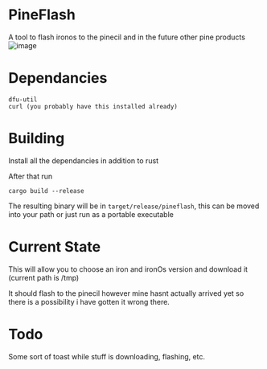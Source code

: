 # PineFlash
A tool to flash ironos to the pinecil and in the future other pine products
![image](https://user-images.githubusercontent.com/77225642/192753666-1a0e2bf4-b5ec-4e35-ba31-aae9043e04b9.png)

# Dependancies
```
dfu-util
curl (you probably have this installed already)
```

# Building
Install all the dependancies in addition to rust 

After that run 
```
cargo build --release
```
The resulting binary will be in `target/release/pineflash`, this can be moved into your path or just run as a portable executable

# Current State
This will allow you to choose an iron and ironOs version and download it (current path is /tmp)

It should flash to the pinecil however mine hasnt actually arrived yet so there is a possibility i have gotten it wrong there. 

# Todo
Some sort of toast while stuff is downloading, flashing, etc.
